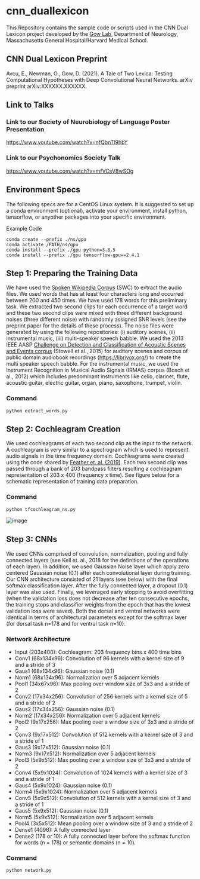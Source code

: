 # cnn_duallexicon
This Repository contains the sample code or scripts used in the CNN Dual Lexicon project developed by the [Gow Lab](https://gowlab.mgh.harvard.edu/), Department of Neurology, Massachusetts General Hospital/Harvard Medical School.

## CNN Dual Lexicon Preprint

Avcu, E., Newman, O., Gow, D. (2021). A Tale of Two Lexica: Testing Computational Hypotheses with Deep Convolutional Neural Networks. arXiv preprint arXiv:XXXXXX.XXXXXX.

## Link to Talks

### Link to our Society of Neurobiology of Language Poster Presentation
https://www.youtube.com/watch?v=nfQbnTl9hbY

### Link to our Psychonomics Society Talk
https://www.youtube.com/watch?v=mfVCsV8wSOg

## Environment Specs
The following specs are for a CentOS Linux system.
It is suggested to set up a conda environment (optional), activate your environment, install python, tensorflow, or anyother packages into your specific environment.

Example Code
```
conda create --prefix ./ns/gpu
conda activate /PATH/ns/gpu
conda install --prefix ./gpu python=3.8.5
conda install --prefix ./gpu tensorflow-gpu==2.4.1
```

## Step 1: Preparing the Training Data
We have used the [Spoken Wikipedia Corpus](https://nats.gitlab.io/swc/) (SWC) to extract the audio files. We used words that has at least four characters long and occurred between 200 and 450 times. We have used 178 words for this preliminary task.
We extracted two second clips for each occurrence of a target word and these two second clips were mixed with three different background noises (three different noise) with randomly assigned SNR levels (see the preprint paper for the details of these process). The noise files were generated by using the following repositories: (i) auditory scenes, (ii) instrumental music, (iii) multi-speaker speech babble. We used the 2013 IEEE AASP [Challenge on Detection and Classification of Acoustic Scenes and Events corpus](http://c4dm.eecs.qmul.ac.uk/sceneseventschallenge/description.html)  (Stowell et al., 2015) for auditory scenes and corpus of public domain audiobook recordings (https://librivox.org/) to create the multi speaker speech babble. For the instrumental music, we used the Instrument Recognition in Musical Audio Signals (IRMAS) corpus (Bosch et al., 2012) which  includes predominant instruments like cello, clarinet, flute, acoustic guitar, electric guitar, organ, piano, saxophone, trumpet, violin.

### Command
```
python extract_words.py
```

## Step 2: Cochleagram Creation
We used cochleagrams of each two second clip as the input to the network. A cochleagram is very similar to a spectrogram which is used to represent audio signals in the time frequency domain. Cochleagrams were created using the code shared by [Feather et. al. (2019)](https://github.com/jenellefeather/tfcochleagram). Each two second clip was passed through a bank of 203 bandpass filters resulting a cochleagram representation of 203 x 400 (frequency x time). See figure below for a schematic representation of training data preparation.

### Command
```
python tfcochleagram_ns.py
```
![image](https://user-images.githubusercontent.com/32641692/112358864-17b38480-8ca7-11eb-8489-323c2792469a.png)

## Step 3: CNNs
We used CNNs comprised of convolution, normalization, pooling and fully connected layers (see Kell et. al., 2018 for the definitions of the operations of each layer). In addition, we used Gaussian Noise layer which apply zero centered Gaussian noise (0.1) after each convolutional layer during training. Our CNN architecture consisted of 21 layers (see below) with the final softmax classification layer. After the fully connected layer, a dropout (0.1) layer was also used. Finally, we leveraged early stopping to avoid overfitting (when the validation loss does not decrease after ten consecutive epochs, the training stops and classifier weights from the epoch that has the lowest validation loss were saved).
Both the dorsal and ventral networks were identical in terms of architectural parameters except for the softmax layer (for dorsal task n=178 and for ventral task n=10). 

### Network Architecture
-	Input (203x400): Cochleagram: 203 frequency bins x 400 time bins
-	Conv1 (68x134x96): Convolution of 96 kernels with a kernel size of 9 and a stride of 3
-	Gaus1 (68x134x96): Gaussian noise (0.1)
-	Norm1 (68x134x96): Normalization over 5 adjacent kernels
-	Pool1 (34x67x96): Max pooling over window size of 3x3 and a stride of 2
-	Conv2 (17x34x256): Convolution of 256 kernels with a kernel size of 5 and a stride of 2
-	Gaus2 (17x34x256): Gaussian noise (0.1)
-	Norm2 (17x34x256): Normalization over 5 adjacent kernels
-	Pool2 (9x17x256): Max pooling over a window size of 3x3 and a stride of 2
-	Conv3 (9x17x512): Convolution of 512 kernels with a kernel size of 3 and a stride of 1
-	Gaus3 (9x17x512): Gaussian noise (0.1)
-	Norm3 (9x17x512): Normalization over 5 adjacent kernels
-	Pool3 (5x9x512): Max pooling over a window size of 3x3 and a stride of 2
-	Conv4 (5x9x1024): Convolution of 1024 kernels with a kernel size of 3 and a stride of 1
-	Gaus4 (5x9x1024): Gaussian noise (0.1)
-	Norm4 (5x9x1024): Normalization over 5 adjacent kernels
-	Conv5 (5x9x512): Convolution of 512 kernels with a kernel size of 3 and a stride of 1
-	Gaus5 (5x9x512): Gaussian noise (0.1)
-	Norm5 (5x9x512): Normalization over 5 adjacent kernels
-	Pool4 (3x5x512): Mean pooling over a window size of 3 and a stride of 2
-	Dense1 (4096): A fully connected layer
-	Dense2 (178 or 10): A fully connected layer before the softmax function for words (n = 178) or semantic domains (n = 10).


### Command
```
python network.py
```
